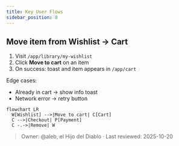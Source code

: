 ```yaml
---
title: Key User Flows
sidebar_position: 8
---
```


## Move item from Wishlist → Cart
1. Visit `/app/library/my-wishlist`
2. Click **Move to cart** on an item
3. On success: toast and item appears in `/app/cart`

Edge cases:
- Already in cart → show info toast
- Network error → retry button

```mermaid
flowchart LR
  W[Wishlist] -->|Move to cart| C[Cart]
  C -->|Checkout| P[Payment]
  C -.->|Remove| W
```


> Owner: @aleb, el Hijo del Diablo · Last reviewed: 2025-10-20

